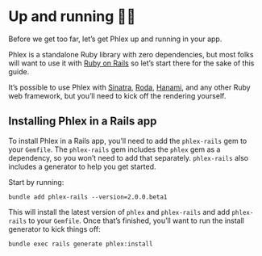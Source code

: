 # Up and running 🏃‍➡️

Before we get too far, let’s get Phlex up and running in your app.

Phlex is a standalone Ruby library with zero dependencies, but most folks will want to use it with [Ruby on Rails](https://rubyonrails.org) so let’s start there for the sake of this guide.

It’s possible to use Phlex with [Sinatra](https://sinatrarb.com), [Roda](https://github.com/jeremyevans/roda), [Hanami](https://hanamirb.org), and any other Ruby web framework, but you’ll need to kick off the rendering yourself.

## Installing Phlex in a Rails app

To install Phlex in a Rails app, you’ll need to add the `phlex-rails` gem to your `Gemfile`. The `phlex-rails` gem includes the `phlex` gem as a dependency, so you won’t need to add that separately. `phlex-rails` also includes a generator to help you get started.

Start by running:

```
bundle add phlex-rails --version=2.0.0.beta1
```

This will install the latest version of `phlex` and `phlex-rails` and add `phlex-rails` to your `Gemfile`. Once that’s finished, you’ll want to run the install generator to kick things off:

```
bundle exec rails generate phlex:install
```
